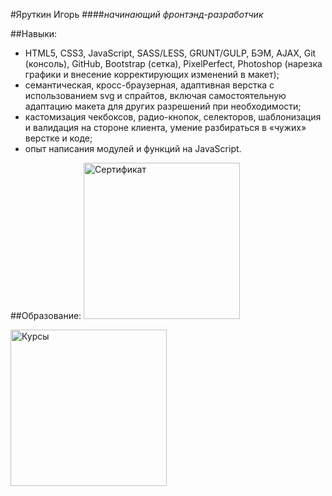 #Яруткин Игорь
####_начинающий фронтэнд-разработчик_

##Навыки:
* HTML5, CSS3, JavaScript, SASS/LESS, GRUNT/GULP, БЭМ, AJAX, Git (консоль), GitHub, Bootstrap (сетка), PixelPerfect, Photoshop (нарезка графики и внесение корректирующих изменений в макет);
* семантическая, кросс-браузерная, адаптивная верстка с использованием svg и спрайтов, включая самостоятельную адаптацию макета для других разрешений при необходимости;
* кастомизация чекбоксов, радио-кнопок, селекторов, шаблонизация и валидация на стороне клиента, умение разбираться в «чужих» верстке и коде;
* опыт написания модулей и функций на JavaScript.

##Образование:
<img src="http://IgorYarutkin.github.io/CV-letter/img/sertificate_base_small.png" width="250" alt="Сертификат">

<img src="http://IgorYarutkin.github.io/CV-letter/img/html-academy-courses.png" width="250" alt="Курсы">
